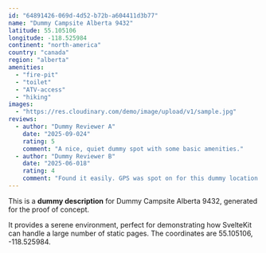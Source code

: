 ```yaml
---
id: "64891426-069d-4d52-b72b-a604411d3b77"
name: "Dummy Campsite Alberta 9432"
latitude: 55.105106
longitude: -118.525984
continent: "north-america"
country: "canada"
region: "alberta"
amenities:
  - "fire-pit"
  - "toilet"
  - "ATV-access"
  - "hiking"
images:
  - "https://res.cloudinary.com/demo/image/upload/v1/sample.jpg"
reviews:
  - author: "Dummy Reviewer A"
    date: "2025-09-024"
    rating: 5
    comment: "A nice, quiet dummy spot with some basic amenities."
  - author: "Dummy Reviewer B"
    date: "2025-06-018"
    rating: 4
    comment: "Found it easily. GPS was spot on for this dummy location."
---
```


This is a **dummy description** for Dummy Campsite Alberta 9432, generated for the proof of concept.

It provides a serene environment, perfect for demonstrating how SvelteKit can handle a large number of static pages. The coordinates are 55.105106, -118.525984.
